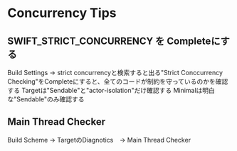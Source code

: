 # Concurrency Tips

## SWIFT_STRICT_CONCURRENCY を Completeにする
Build Settings → strict concurrencyと検索すると出る"Strict Conccurrency Checking"をCompleteにすると、全てのコードが制約を守っているのかを確認する
Targetは"Sendable"と"actor-isolation"だけ確認する
Minimalは明白な"Sendable"のみ確認する


## Main Thread Checker
Build Scheme → TargetのDiagnotics　→ Main Thread Checker
